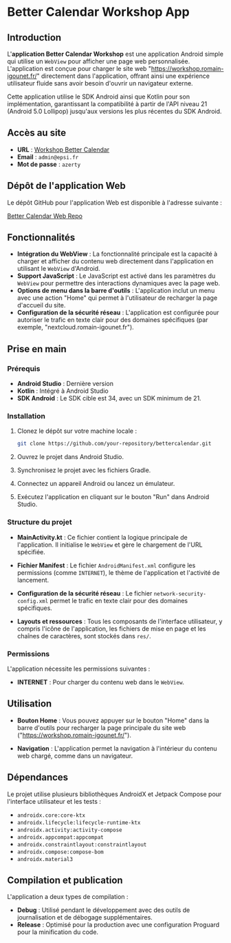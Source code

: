 # Better Calendar Workshop App

## Introduction

L'**application Better Calendar Workshop** est une application Android simple qui utilise un `WebView` pour afficher une page web personnalisée. L'application est conçue pour charger le site web "https://workshop.romain-igounet.fr/" directement dans l'application, offrant ainsi une expérience utilisateur fluide sans avoir besoin d'ouvrir un navigateur externe.

Cette application utilise le SDK Android ainsi que Kotlin pour son implémentation, garantissant la compatibilité à partir de l'API niveau 21 (Android 5.0 Lollipop) jusqu'aux versions les plus récentes du SDK Android.


## Accès au site

- **URL** : [Workshop Better Calendar](https://workshop.romain-igounet.fr/)
- **Email** : `admin@epsi.fr`
- **Mot de passe** : `azerty`


## Dépôt de l'application Web

Le dépôt GitHub pour l'application Web est disponible à l'adresse suivante :

[Better Calendar Web Repo](https://github.com/BlaCkMatiK/better_calendar)

## Fonctionnalités

- **Intégration du WebView** : La fonctionnalité principale est la capacité à charger et afficher du contenu web directement dans l'application en utilisant le `WebView` d'Android.
- **Support JavaScript** : Le JavaScript est activé dans les paramètres du `WebView` pour permettre des interactions dynamiques avec la page web.
- **Options de menu dans la barre d'outils** : L'application inclut un menu avec une action "Home" qui permet à l'utilisateur de recharger la page d'accueil du site.
- **Configuration de la sécurité réseau** : L'application est configurée pour autoriser le trafic en texte clair pour des domaines spécifiques (par exemple, "nextcloud.romain-igounet.fr").

## Prise en main

### Prérequis

- **Android Studio** : Dernière version
- **Kotlin** : Intégré à Android Studio
- **SDK Android** : Le SDK cible est 34, avec un SDK minimum de 21.

### Installation

1. Clonez le dépôt sur votre machine locale :
   ```bash
   git clone https://github.com/your-repository/bettercalendar.git
   ```

2. Ouvrez le projet dans Android Studio.

3. Synchronisez le projet avec les fichiers Gradle.

4. Connectez un appareil Android ou lancez un émulateur.

5. Exécutez l'application en cliquant sur le bouton "Run" dans Android Studio.

### Structure du projet

- **MainActivity.kt** : Ce fichier contient la logique principale de l'application. Il initialise le `WebView` et gère le chargement de l'URL spécifiée.
  
- **Fichier Manifest** : Le fichier `AndroidManifest.xml` configure les permissions (comme `INTERNET`), le thème de l'application et l'activité de lancement.
  
- **Configuration de la sécurité réseau** : Le fichier `network-security-config.xml` permet le trafic en texte clair pour des domaines spécifiques.

- **Layouts et ressources** : Tous les composants de l'interface utilisateur, y compris l'icône de l'application, les fichiers de mise en page et les chaînes de caractères, sont stockés dans `res/`.

### Permissions

L'application nécessite les permissions suivantes :
- **INTERNET** : Pour charger du contenu web dans le `WebView`.

## Utilisation

- **Bouton Home** : Vous pouvez appuyer sur le bouton "Home" dans la barre d'outils pour recharger la page principale du site web ("https://workshop.romain-igounet.fr/").
  
- **Navigation** : L'application permet la navigation à l'intérieur du contenu web chargé, comme dans un navigateur.

## Dépendances

Le projet utilise plusieurs bibliothèques AndroidX et Jetpack Compose pour l'interface utilisateur et les tests :
- `androidx.core:core-ktx`
- `androidx.lifecycle:lifecycle-runtime-ktx`
- `androidx.activity:activity-compose`
- `androidx.appcompat:appcompat`
- `androidx.constraintlayout:constraintlayout`
- `androidx.compose:compose-bom`
- `androidx.material3`

## Compilation et publication

L'application a deux types de compilation :
- **Debug** : Utilisé pendant le développement avec des outils de journalisation et de débogage supplémentaires.
- **Release** : Optimisé pour la production avec une configuration Proguard pour la minification du code.
